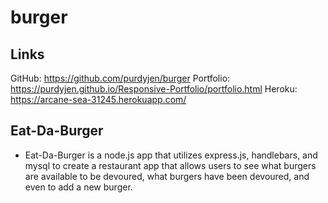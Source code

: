 # burger

## Links
GitHub: https://github.com/purdyjen/burger
Portfolio: https://purdyjen.github.io/Responsive-Portfolio/portfolio.html
Heroku: https://arcane-sea-31245.herokuapp.com/

## Eat-Da-Burger

- Eat-Da-Burger is a node.js app that utilizes express.js, handlebars, and mysql to create a restaurant app that allows users to see what burgers are available to be devoured, what burgers have been devoured, and even to add a new burger.
